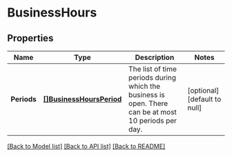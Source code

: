 # BusinessHours

## Properties
Name | Type | Description | Notes
------------ | ------------- | ------------- | -------------
**Periods** | [**[]BusinessHoursPeriod**](BusinessHoursPeriod.md) | The list of time periods during which the business is open. There can be at most 10 periods per day. | [optional] [default to null]

[[Back to Model list]](../README.md#documentation-for-models) [[Back to API list]](../README.md#documentation-for-api-endpoints) [[Back to README]](../README.md)


